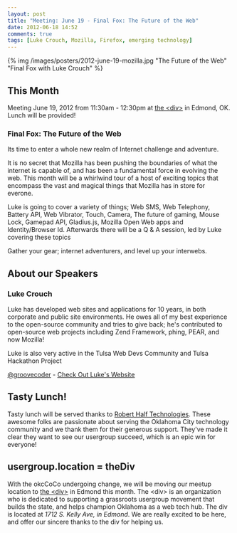```yaml
---
layout: post
title: "Meeting: June 19 - Final Fox: The Future of the Web"
date: 2012-06-18 14:52
comments: true
tags: [Luke Crouch, Mozilla, Firefox, emerging technology]
---
```


{% img /images/posters/2012-june-19-mozilla.jpg "The Future of the Web" "Final Fox with Luke Crouch" %}


## This Month

Meeting June 19, 2012 from 11:30am - 12:30pm at [the &lt;div&gt;](http://thediv.org) in Edmond, OK. Lunch will be provided!

### Final Fox: The Future of the Web

Its time to enter a whole new realm of Internet challenge and adventure.

It is no secret that Mozilla has been pushing the boundaries of what the internet is capable of, and has been a fundamental force in evolving the web. This month will be a whirlwind tour of a host of exciting topics that encompass the vast and magical things that Mozilla has in store for everone.

Luke is going to cover a variety of things; Web SMS, Web Telephony, Battery API, Web Vibrator, Touch, Camera, The future of gaming, Mouse Lock, Gamepad API, Gladius.js, Mozilla Open Web apps and Identity/Browser Id. Afterwards there will be a Q & A session, led by Luke covering these topics

Gather your gear; internet adventurers, and level up your interwebs.

<!-- more -->

## About our Speakers

### Luke Crouch

Luke has developed web sites and applications for 10 years, in both corporate and public site environments. He owes all of my best experience to the open-source community and tries to give back; he's contributed to open-source web projects including Zend Framework, phing, PEAR, and now Mozilla!

Luke is also very active in the Tulsa Web Devs Community and Tulsa Hackathon Project

[@groovecoder](http://twitter.com/groovecoder) - [Check Out Luke's Website](http://http://groovecoder.com/)

## Tasty Lunch!

Tasty lunch will be served thanks to [Robert Half Technologies](http://www.roberthalftechnology.com/). These awesome folks are passionate about serving the Oklahoma City technology community and we thank them for their generous support. They've made it clear they want to see our usergroup succeed, which is an epic win for everyone!

## usergroup.location = theDiv

With the okcCoCo undergoing change, we will be moving our meetup location to [the &lt;div&gt;](http://thediv.org) in Edmond this month. The &lt;div&gt; is an organization who is dedicated to supporting a grassroots usergroup movement that builds the state, and helps champion Oklahoma as a web tech hub. The div is located at *1712 S. Kelly Ave, in Edmond*. We are really excited to be here, and offer our sincere thanks to the div for helping us.
